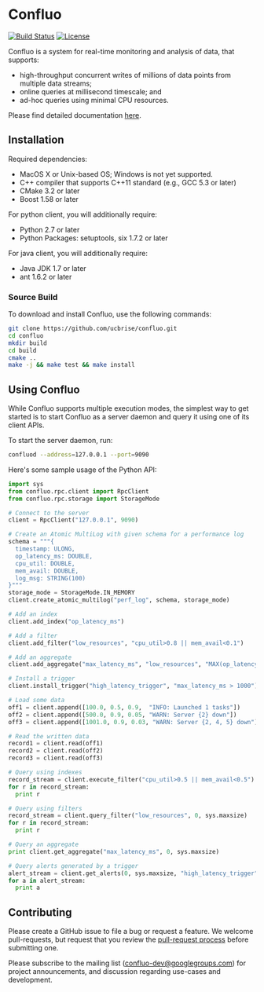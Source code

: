 # Confluo

[![Build Status](https://amplab.cs.berkeley.edu/jenkins/job/confluo/badge/icon)](https://amplab.cs.berkeley.edu/jenkins/job/confluo/)
[![License](http://img.shields.io/:license-Apache%202-red.svg)](LICENSE)

Confluo is a system for real-time monitoring and analysis of data, that supports:
* high-throughput concurrent writes of millions of data points from multiple data streams;
* online queries at millisecond timescale; and 
* ad-hoc queries using minimal CPU resources.

Please find detailed documentation [here](https://ucbrise.github.io/confluo/).

## Installation

Required dependencies:

* MacOS X or Unix-based OS; Windows is not yet supported.
* C++ compiler that supports C++11 standard (e.g., GCC 5.3 or later)
* CMake 3.2 or later
* Boost 1.58 or later

For python client, you will additionally require:

* Python 2.7 or later
* Python Packages: setuptools, six 1.7.2 or later

For java client, you will additionally require:

* Java JDK 1.7 or later
* ant 1.6.2 or later

### Source Build

To download and install Confluo, use the following commands:

```bash
git clone https://github.com/ucbrise/confluo.git
cd confluo
mkdir build
cd build
cmake ..
make -j && make test && make install
```

## Using Confluo

While Confluo supports multiple execution modes, the simplest way to get 
started is to start Confluo as a server daemon and query it using one of
its client APIs.

To start the server daemon, run:

```bash
confluod --address=127.0.0.1 --port=9090
```

Here's some sample usage of the Python API:

```python
import sys
from confluo.rpc.client import RpcClient
from confluo.rpc.storage import StorageMode

# Connect to the server
client = RpcClient("127.0.0.1", 9090)

# Create an Atomic MultiLog with given schema for a performance log
schema = """{
  timestamp: ULONG,
  op_latency_ms: DOUBLE,
  cpu_util: DOUBLE,
  mem_avail: DOUBLE,
  log_msg: STRING(100)
}"""
storage_mode = StorageMode.IN_MEMORY
client.create_atomic_multilog("perf_log", schema, storage_mode)

# Add an index
client.add_index("op_latency_ms")

# Add a filter
client.add_filter("low_resources", "cpu_util>0.8 || mem_avail<0.1")

# Add an aggregate
client.add_aggregate("max_latency_ms", "low_resources", "MAX(op_latency_ms)")

# Install a trigger
client.install_trigger("high_latency_trigger", "max_latency_ms > 1000")

# Load some data
off1 = client.append([100.0, 0.5, 0.9,  "INFO: Launched 1 tasks"])
off2 = client.append([500.0, 0.9, 0.05, "WARN: Server {2} down"])
off3 = client.append([1001.0, 0.9, 0.03, "WARN: Server {2, 4, 5} down"])

# Read the written data
record1 = client.read(off1)
record2 = client.read(off2)
record3 = client.read(off3)

# Query using indexes
record_stream = client.execute_filter("cpu_util>0.5 || mem_avail<0.5")
for r in record_stream:
  print r

# Query using filters
record_stream = client.query_filter("low_resources", 0, sys.maxsize)
for r in record_stream:
  print r

# Query an aggregate
print client.get_aggregate("max_latency_ms", 0, sys.maxsize)

# Query alerts generated by a trigger
alert_stream = client.get_alerts(0, sys.maxsize, "high_latency_trigger")
for a in alert_stream:
  print a
```

## Contributing

Please create a GitHub issue to file a bug or request a feature. We welcome pull-requests, but request that you review the [pull-request process](CONTRIBUTING.md) before submitting one.

Please subscribe to the mailing list (confluo-dev@googlegroups.com) for project announcements, and discussion regarding use-cases and development.

